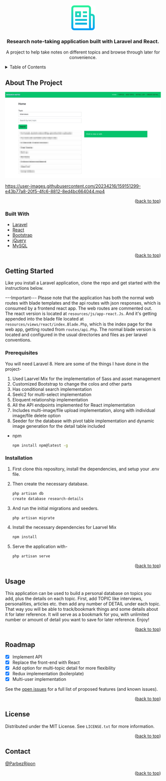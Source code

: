 <div id="top"></div>

<!-- PROJECT LOGO -->
<br />
<div align="center">
  <a href="https://github.com/rpmcmurphy/research-notetaker.git">
    <img src="public/images/research-notes.png?raw=true" alt="Research notetaker logo" width="80" height="80">
  </a>

<h3 align="center">Research note-taking application built with Laravel and React.</h3>

  <p align="center">
    A project to help take notes on different topics and browse through later for convenience.
    <br />
  </p>
</div>

<!-- TABLE OF CONTENTS -->
<details>
  <summary>Table of Contents</summary>
  <ol>
    <li>
      <a href="#about-the-project">About The Project</a>
      <ul>
        <li><a href="#built-with">Built With</a></li>
      </ul>
    </li>
    <li>
      <a href="#getting-started">Getting Started</a>
      <ul>
        <li><a href="#prerequisites">Prerequisites</a></li>
        <li><a href="#installation">Installation</a></li>
      </ul>
    </li>
    <li><a href="#usage">Usage</a></li>
    <li><a href="#roadmap">Roadmap</a></li>
    <li><a href="#license">License</a></li>
    <li><a href="#contact">Contact</a></li>
  </ol>
</details>

<!-- ABOUT THE PROJECT -->

## About The Project

![Research notetaker](public/images/research-notes.jpg)

https://user-images.githubusercontent.com/20234216/159151299-e43b77a8-20f5-4fc6-8812-8ed4bc664044.mp4

<p align="right">(<a href="#top">back to top</a>)</p>

### Built With

-   [Laravel](https://laravel.com/)
-   [React](https://reactjs.org)
-   [Bootstrap](https://getbootstrap.com)
-   [jQuery](https://jquery.com)
-   [MySQL](https://www.mysql.com)

<p align="right">(<a href="#top">back to top</a>)</p>

<!-- GETTING STARTED -->

## Getting Started

Like you install a Laravel application, clone the repo and get started with the instructions below.

---Important---
Please note that the application has both the normal web routes with blade templates and the api routes with json responses, which is consumed by a frontend react app. The web routes are commented out. The react version is located at `resources/js/app-react.Js`. And it's getting appended into the blade file located at `resources/views/react/index.Blade.Php`, which is the index page for the web app, getting routed from `routes/api.Php`. The normal blade version is located and configured in the usual directories and files as per laravel conventions.

### Prerequisites

You will need Laravel 8. Here are some of the things I have done in the project-

1. Used Laarvel Mix for the implementation of Sass and asset management
2. Customized Bootstrap to change the colos and other parts
3. Has conditional search implementation
4. Seelc2 for multi-select implementation
5. Eloquent relationship implementation
6. All the API endpoints implemented for React implementation
7. Includes multi-image/file upload implementation, along with individual image/file delete option
8. Seeder for the database with pivot table implementation and dynamic image generation for the detail table included

-   npm
    ```sh
    npm install npm@latest -g
    ```

### Installation

1. First clone this repository, install the dependencies, and setup your .env file.

2. Then create the necessary database.
    ```sh
    php artisan db
    create database research-details
    ```
3. And run the initial migrations and seeders.
    ```sh
    php artisan migrate
    ```
4. Install the necessary dependencies for Laarvel Mix
    ```sh
    npm install
    ```
5. Serve the application with- 
    ```sh
    php artisan serve
    ```

<p align="right">(<a href="#top">back to top</a>)</p>

<!-- USAGE EXAMPLES -->

## Usage

This application can be used to build a personal database on topics you add, plus the details on each topic. First, add TOPIC like interviews, personalities, articles etc. then add any number of DETAIL under each topic. That way you will be able to track/bookmark things and some details about it for later reference. It will serve as a bookmark for you, with unlimited number or amount of detail you want to save for later reference. Enjoy!

<p align="right">(<a href="#top">back to top</a>)</p>

<!-- ROADMAP -->

## Roadmap

-   [X] Implement API
-   [X] Replace the front-end with React
-   [X] Add option for multi-topic detail for more flexibility
-   [X] Redux implementation (boilerplate)
-   [X] Multi-user implementation

See the [open issues](https://github.com/github_username/repo_name/issues) for a full list of proposed features (and known issues).

<p align="right">(<a href="#top">back to top</a>)</p>

<!-- LICENSE -->

## License

Distributed under the MIT License. See `LICENSE.txt` for more information.

<p align="right">(<a href="#top">back to top</a>)</p>

<!-- CONTACT -->

## Contact

[@ParbezRipon](https://twitter.com/ParbezRipon)

<p align="right">(<a href="#top">back to top</a>)</p>

<!-- MARKDOWN LINKS & IMAGES -->
<!-- https://www.markdownguide.org/basic-syntax/#reference-style-links -->

[contributors-shield]: https://img.shields.io/github/contributors/github_username/repo_name.svg?style=for-the-badge
[contributors-url]: https://github.com/github_username/repo_name/graphs/contributors
[forks-shield]: https://img.shields.io/github/forks/github_username/repo_name.svg?style=for-the-badge
[forks-url]: https://github.com/github_username/repo_name/network/members
[stars-shield]: https://img.shields.io/github/stars/github_username/repo_name.svg?style=for-the-badge
[stars-url]: https://github.com/github_username/repo_name/stargazers
[issues-shield]: https://img.shields.io/github/issues/github_username/repo_name.svg?style=for-the-badge
[issues-url]: https://github.com/github_username/repo_name/issues
